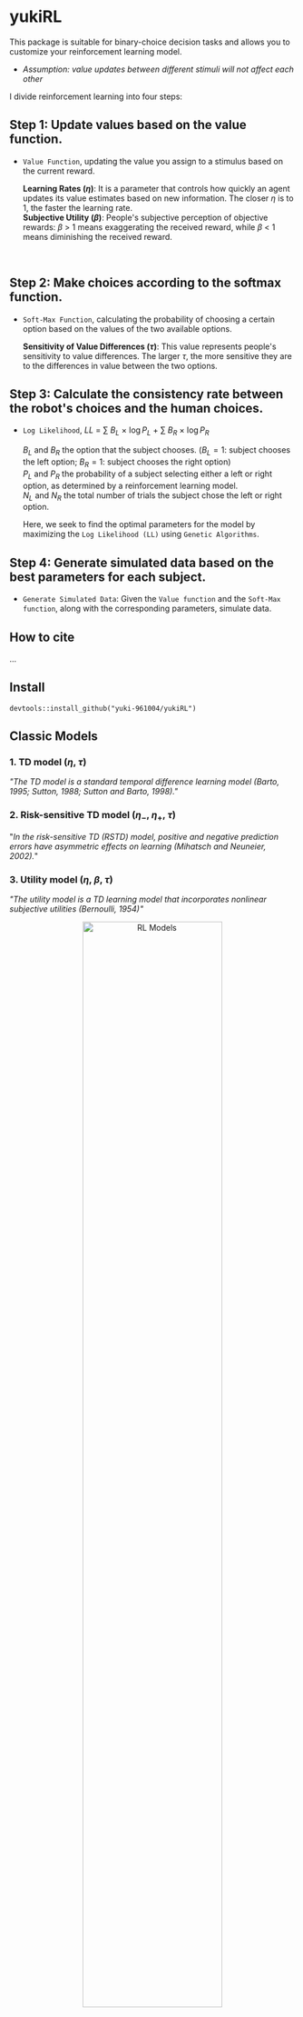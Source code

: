 # yukiRL
This package is suitable for binary-choice decision tasks and allows you to customize your reinforcement learning model.  

- *Assumption: value updates between different stimuli will not affect each other*  

I divide reinforcement learning into four steps:
## Step 1: Update values based on the value function.
 - `Value Function`, updating the value you assign to a stimulus based on the current reward.  

    **Learning Rates ($\eta$)**: It is a parameter that controls how quickly an agent updates its value estimates based on new information. The closer $\eta$ is to 1, the faster the learning rate.  
    **Subjective Utility ($\beta$)**: People's subjective perception of objective rewards: $\beta$ > 1 means exaggerating the received reward, while $\beta$ < 1 means diminishing the received reward.  
    
    <br>




## Step 2: Make choices according to the softmax function.
 - `Soft-Max Function`, calculating the probability of choosing a certain option based on the values of the two available options.   

    **Sensitivity of Value Differences ($\tau$)**: This value represents people's sensitivity to value differences. The larger $\tau$, the more sensitive they are to the differences in value between the two options.
## Step 3: Calculate the consistency rate between the robot's choices and the human choices.
 - `Log Likelihood`, $LL$ = $\sum$ $B_{L}$ $\times$ $\log P_{L}$ + $\sum$ $B_{R}$ $\times$ $\log P_{R}$   

    $B_{L}$ and $B_{R}$ the option that the subject chooses. ($B_{L} = 1$: subject chooses the left option; $B_{R} = 1$: subject chooses the right option)   
    $P_{L}$ and $P_{R}$ the probability of a subject selecting either a left or right option, as determined by a reinforcement learning model.   
    $N_{L}$ and $N_{R}$ the total number of trials the subject chose the left or right option.   

    Here, we seek to find the optimal parameters for the model by maximizing the `Log Likelihood (LL)` using `Genetic Algorithms`.
## Step 4: Generate simulated data based on the best parameters for each subject.
 - `Generate Simulated Data`: Given the `Value function` and the `Soft-Max function`, along with the corresponding parameters, simulate data.  

## How to cite 
...

## Install
```{r}
devtools::install_github("yuki-961004/yukiRL") 
```

## Classic Models

### 1. TD model ($\eta$, $\tau$)
*"The TD model is a standard temporal difference learning model (Barto, 1995; Sutton, 1988; Sutton and Barto, 1998)."*  
### 2. Risk-sensitive TD model ($\eta_{-}$, $\eta_{+}$, $\tau$)
"*In the risk-sensitive TD (RSTD) model, positive and negative prediction errors have asymmetric effects on learning (Mihatsch and Neuneier, 2002).*"  
### 3. Utility model ($\eta$, $\beta$, $\tau$)
*"The utility model is a TD learning model that incorporates nonlinear subjective utilities (Bernoulli, 1954)"*


<p align="center">
    <img src="./fig/rl_models.png" alt="RL Models" width="70%">
</p>

### References
Niv, Y., Edlund, J. A., Dayan, P., & O'Doherty, J. P. (2012). Neural prediction errors reveal a risk-sensitive reinforcement-learning process in the human brain. *Journal of Neuroscience, 32*(2), 551-562. https://doi.org/10.1523/JNEUROSCI.5498-10.2012

## Initial Value

Comparisons between the two learning rates generally revealed a positivity bias ($\alpha_{+}$ > $\alpha_{-}$)  
However, that on some occasions, studies failed to find a positivity bias or even reported a negativity bias ($\alpha_{+}$ < $\alpha_{-}$).  
Because Q-values initialization markedly affect learning rate and learning bias estimates.

### References
Palminteri, S., & Lebreton, M. (2022). The computational roots of positivity and confirmation biases in reinforcement learning. *Trends in Cognitive Sciences, 26*(7), 607-621. https://doi.org/10.1016/j.tics.2022.04.005

## Model Fit
$LL$ = $\sum$ $B_{L}$ $\times$ $\log P_{L}$ + $\sum$ $B_{R}$ $\times$ $\log P_{R}$   

$AIC$ =  $- 2 LL$ + $2 k$  
$BIC$ =  $- 2 LL$ + $k \times \log n$ 

$B_{L}$ and $B_{R}$ the option that the subject chooses. ($B_{L} = 1$: subject chooses the left option; $B_{R} = 1$: subject chooses the right option)   
$P_{L}$ and $P_{R}$ the probability of a subject selecting either a left or right option, as determined by a reinforcement learning model.   
$N_{L}$ and $N_{R}$ the total number of trials the subject chose the left or right option.   

${k}$ the number of free parameters in the model.   
${n}$ represents the total number of trials in the paradigm.
### References

Hampton, A. N., Bossaerts, P., & O'doherty, J. P. (2006). The role of the ventromedial prefrontal cortex in abstract state-based inference during decision making in humans. *Journal of Neuroscience, 26*(32), 8360-8367. https://doi.org/10.1523/JNEUROSCI.1010-06.2006

---

### My understanding
In my understanding, the value function in reinforcement learning for a two-alternative decision task can be written as:

$Value_{n}$ = $Value_{n-1}$ + $\eta$ $\times$ ($\beta$ $\times$ $Reward_{n}$ - $Value_{n-1}$)

- The `TD model` only consider **learning rates ($\eta$)** as a free parameter.   
- The `Risk-sensitive TD model` is based on `TD model` and assumes that the **learning rates ($\eta$)** are different for gains and losses.
- The `Utility model` introduces a **subjective utility ($\beta$)** for rewards based on this foundation. 

*NOTE*: 
1. Considering that the initial value has a significant impact on the parameter estimation of the **learning rates ($\eta$)**. When the initial value is not set (`initial_value = NA`), it is taken to be the reward received for that stimulus the first time.  
2. I assume that there is a linear relationship between subjective value and objective value. In fact, it may be in other forms: 
- $U(v) = \beta \times V$
- $U(v) = V^\beta$
- $U(v) = \beta \times V^2$
## Examples
### Load Pacakge
```{r}
library(yukiRL)
library(GA)
```
### Example Function

#### Learning Rate ($\eta$)   
```{r}
print(yukiRL::func_eta)
```
```
#> func_eta <- function (
#>   value, temp, reward, ev, frame, occurrence, eta, epsilon = NA
#> ){
#>   if (length(eta) == 1) {
#>     eta <- as.numeric(eta)
#>   }
#>   else if (length(eta) > 1 & temp < value) {
#>     eta <- eta[1]
#>   }
#>   else if (length(eta) > 1 & temp >= value) {
#>     eta <- eta[2]
#>   }
#>   else {
#>     eta <- "ERROR" 
#>   }
#>     return(eta)
#> }
```

#### Subjective Utility ($\beta$)  
```{r}
print(yukiRL::func_beta)
```
```
#> func_beta <- function(
#>   value, temp, reward, ev, frame, occurrence, beta = 1, epsilon = NA
#> ){
#>   if (length(beta) == 1) {
#>     beta <- beta
#>     temp <- beta * reward
#>   }
#>   else {
#>     temp <- "ERROR" 
#>   }
#>   return(list(beta, temp))
#> }
```

#### Sensitivity of Value Differences ($\tau$)
```{r}
print(yukiRL::func_prob)
```
```
#> func_prob <- function (
#>   L_value, R_value, ev, frame, tau = 1, params, LR 
#> ){
#>   if (!(LR %in% c("L", "R"))) {
#>       stop("LR = 'L' or 'R'")
#>   }
#>   else if (LR == "L") {
#>       prob <- 1/(1 + exp(-(L_value - R_value) * tau))
#>   }
#>   else if (LR == "R") {
#>       prob <- 1/(1 + exp(-(R_value - L_value) * tau))
#>   }
#>   else {
#>       prob <- "ERROR"
#>   }
#>   return(prob)
#> }
```

### Read your Raw Data
```{r simulated data}
raw <- [your_raw_data]
```
Make sure the global environment contains the raw data.   
Your dataset needs to include the following columns.   
`Block` and `Trial` columns are not mandatory, but there must be a column that represents the sequence of the experiment.
`EV` and `Frame` are also not mandatory columns. But if you need them in your function, you can enter their column names.
```
| Subject | Block | Trial | L_choice | R_choice | Choose | Reward |    | EV | Frame |
|---------|-------|-------|----------|----------|--------|--------|    |----|-------|
| 1       | 1     | 1     | A        | B        | A      | 5      |    | 80 |  High |
| 1       | 1     | 2     | A        | B        | B      | 3      |    | 80 |  High |
| 2       | 2     | 1     | X        | Y        | X      | 4      |    | 20 |  Low  |
| 2       | 2     | 2     | X        | Y        | Y      | 2      |    | 20 |  Low  |
```

### Creat a Object Function for `GA::ga`
Create a function that contains only the `params` argument, used for `GA::ga` to find the optimal solution.  
  
If you have already created your `value function` and `softmax function`, then here you only need to fill in the `[column names]` from your dataset into the corresponding arguments.   
```
 - sub <- "your_col_name[sub]"
```
Most importantly, replace the `function` with your custom function.
```
 - beta_func <- your_beta_func

 - eta_func <- your_eta_func  

 - prob_func <- your_prob_func
 ```
#### Example obj_func
```{r}
obj_func <- function(params){
################################## [ Raw ] #####################################
  # The original dataset needs to be in the global environment.
  data <- raw
################################## [Step 1] ####################################
  # Value Function
  step1 <- yukiRL::loop_update_v(
    data = data, 
    sub = <col name [character] of subject id>
    choose = <col name [character] of subject's choice>,
    time_line = # <col name [vector], of block and trial>,
    expected_value = <col name [character] of expected value>
    decision_frame = <col name [character] of decision frame>
    n = 1, # subject id that will be analyzed
    # parameters
    initial_value = NA, 
    beta = 1,
    epsilon = NA,
    eta = c(params[1], params[2]),
    # your value function
    beta_func = yukiRL::func_beta,
    eta_func = yukiRL::func_eta
  ) 
################################## [Step 2] ####################################
  # Soft-Max Function
  step2 <- yukiRL::loop_action_c(
    data = step1,
    L_choice = <col name [character] of left choice>,
    R_choice = <col name [character] of right choice>,
    sub = <col name [character] of subject id>
    expected_value = <col name [character] of expected value>
    decision_frame = <col name [character] of decision frame>
    initial_value = NA,
    n = 1, # the params of subjects should be calculated one by one
    seed = 123,
    softmax = TRUE,
    # your soft-max function
    prob_func = yukiRL::func_prob,  
    # params in your soft-max function
    tau = c(params[3]),
    params = NA
  )
################################## [Step 3] ####################################  
  mean_ACC <- round(mean(step2$ACC), 4) * 100
  cat("Mean Accuracy:", mean_ACC, "%", "\n")
  
  Log_Likelihood <- sum(step2$L_logl) + sum(step2$R_logl)
  return(Log_Likelihood)
}
```

### Genetic Algorithms
```{r}
cl <- parallel::makeCluster(parallel::detectCores() - 2)
doParallel::registerDoParallel(cores = cl)

ga_result <- GA::ga(
  type = "real-valued",
  fitness = function(x) obj_func(x), 
  lower = c(0, 0, 0), # lower bounds of parameters
  upper = c(1, 1, 1), # upper bounds of parameters
  popSize = 50,       # Initial population size
  maxiter = 999,      # Maximum number of iterations
  run = 20,           # Number of iterations without improvement before stopping
  parallel = TRUE,          
  seed = 123                
)

parallel::stopCluster(cl)
foreach::registerDoSEQ()
rm(cl)
```

### Output
```{r}
yukiRL::output(
  ga_result = ga_result, 
  obj_func = obj_func,
  n_trials = 288,
  params_name = c("eta_neg", ""eta_pos", "tau")
)
```
```
|                 name|   value|
|---------------------|--------|
| Number of Parameters|    3.00|
|     Number of Trials|  288.00|
|             Accuracy|   85.42|
|       Log-Likelihood| -105.88|
|                  AIC|  215.76|
|                  BIC|  223.09|

|       name|    value|
|-----------|---------|
|  eta_neg  | 0.30344 |
|  eta_pos  | 0.57334 |
|    tau    | 0.03575 |
```

### Generate Decisions
Similar to the previous dataset, this time the data also requires rewards for both the left option and the right option.
```
| Subject | Block | Trial | L_choice | R_choice | L_reward | R_reward |
|---------|-------|-------|----------|----------|----------|----------|
| 1       | 1     | 1     | A        | B        | 1        | 5        |
| 1       | 1     | 2     | A        | B        | 2        | 3        |
| 2       | 2     | 1     | X        | Y        | 3        | 4        |
| 2       | 2     | 2     | X        | Y        | 4        | 2        |
```

```
################################## [Step 4] #################################### 
yukiRL::generate_d(
  data = <your data>,
  L_choice = <col_name [character] of left choice>,
  R_choice = <col_name [character] of right choice>,
  L_reward = <col_name [character] of left reward>,
  R_reward = <col_name [character] of right reward>,
  expected_value = <col name [character] of expected value>
  decision_frame = <col name [character] of decision frame>
  time_line = <col name [vector], of block and trial>,
  initial_value = 0,
  softmax = TRUE,
  seed = 123,
  beta = 1,
  epsilon = NA,
  eta = c(0.30344, 0.57334),
  tau = c(0.03575),
  params = NA,
  beta_func = yukiRL::func_beta,
  eta_func = yukiRL::func_eta,
  prob_func = yukiRL::func_prob
)
```

The reinforcement learning model will generate a column called `Rob_Choose`, indicating what the reinforcement learning algorithm would choose when faced with this option.